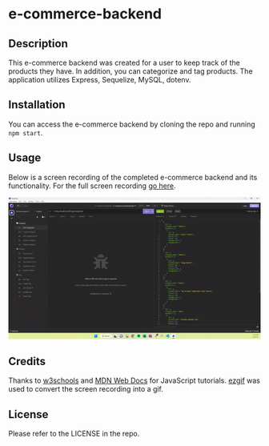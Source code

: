 # e-commerce-backend

## Description

This e-commerce backend was created for a user to keep track of the products they have. In addition, you can categorize and tag products. The application utilizes Express, Sequelize, MySQL, dotenv. 

## Installation

You can access the e-commerce backend by cloning the repo and running `npm start`. 

## Usage

Below is a screen recording of the completed e-commerce backend and its functionality. For the full screen recording [go here](https://drive.google.com/file/d/1cdanpSmJpKBUI5VdgtPy4oSkgY1jLR_U/view).

![E-Commerce Backend Screen Recording](assets/images/e-commerce-backend-demo.gif)

## Credits

Thanks to [w3schools](https://w3schools.com) and [MDN Web Docs](https://developer.mozilla.org/en-US/) for JavaScript tutorials. [ezgif](https://ezgif.com) was used to convert the screen recording into a gif.

## License

Please refer to the LICENSE in the repo.
